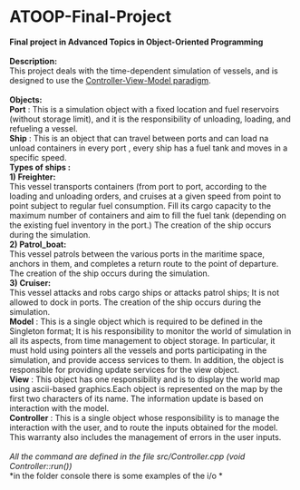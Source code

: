 # ATOOP-Final-Project
**Final project in Advanced Topics in Object-Oriented Programming<br/>**
<br/>
**Description:**<br/>
This project deals with the time-dependent simulation of vessels, and is designed to use the [Controller-View-Model paradigm](https://en.wikipedia.org/wiki/Model%E2%80%93view%E2%80%93controller).  
<br/>
**Objects:**<br/>
**Port** : This is a simulation object with a fixed location and fuel reservoirs (without storage limit), and it is the responsibility of unloading, loading, and refueling a vessel. <br/>
**Ship** : This is an object that can travel between ports and can load na unload containers in every port , every ship has a fuel tank and moves in a specific speed.<br/>
**Types of ships :** <br/>
**1) Freighter:**<br/>
This vessel transports containers (from port to port, according to the loading and unloading orders, and cruises at a given speed from point to point subject to regular fuel consumption. Fill its cargo capacity to the maximum number of containers and aim to fill the fuel tank (depending on the existing fuel inventory in the port.) The creation of the ship occurs during the simulation.<br/>
**2) Patrol_boat:**<br/>
This vessel patrols between the various ports in the maritime space, anchors in them, and completes a return route to the point of departure. The creation of the ship occurs during the simulation.<br/>
**3) Cruiser:**<br/>
This vessel attacks and robs cargo ships or attacks patrol ships; It is not allowed to dock in ports. The creation of the ship occurs during the simulation. <br/>
**Model** : This is a single object which is required to be defined in the Singleton format; It is his responsibility to monitor the world of simulation in all its aspects, from time management to object storage. In particular, it must hold using pointers all the vessels and ports participating in the simulation, and provide access services to them. In addition, the object is responsible for providing update services for the view object.<br/>
**View** : This object has one responsibility and is to display the world map using ascii-based graphics.Each object is represented on the map by the first two characters of its name. The information update is based on interaction with the model.<br/>
**Controller** : This is a single object whose responsibility is to manage the interaction with the user, and to route the inputs obtained for the model. This warranty also includes the management of errors in the user inputs. <br/><br/>
*All the command are defined in the file src/Controller.cpp (void Controller::run())*
<br/>
*in the folder console there is some examples of the i/o *
